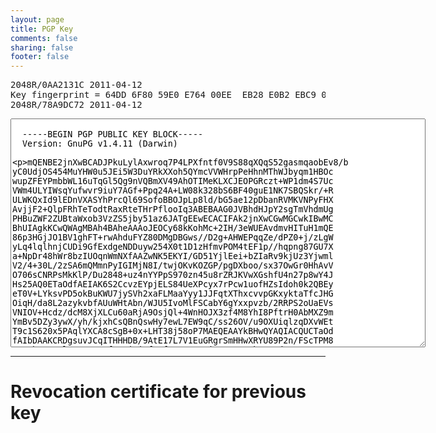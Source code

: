 ```yaml
---
layout: page
title: PGP Key
comments: false
sharing: false
footer: false
---
```

<pre>
2048R/0AA2131C 2011-04-12
Key fingerprint = 64DD 6F80 59E0 E764 00EE  EB28 E0B2 EBC9 0AA2 131C
2048R/78A9DC72 2011-04-12
</pre>

<p><textarea cols="80" rows="24"> 
  -----BEGIN PGP PUBLIC KEY BLOCK-----
  Version: GnuPG v1.4.11 (Darwin)
  
  mQENBE2jnXwBCADJPkuLylAxwroq7P4LPXfntf0V9S88qXQqS52gasmqaobEv8/b
  yC0UdjOS454MuYHW0u5JEi5W3DuYRkXXoh5QYmcVVWHrpPeHhnMThWJbyqm1HBOc
  wupZFEYPmbbWL16uTqGl5Qg9nVQBmXV49AhOTIMeKLXCJEOPGRczt+WP1dm4S7Uc
  VWm4ULYIWsqYufwvr9iuY7AGf+Ppq24A+LW08k328bS6BF40guE1NK7SBQSkr/+R
  ULWKQxId9lEDnVXASYhPrcQl69SofoBBOJpLp8ld/bG5ae12pDbanRVMKVNPyFHX
  AvjjF2+QlpFRhTeTodtRaxRteTHrPflooIq3ABEBAAG0JVBhdHJpY2sgTmVhdmUg
  PHBuZWF2ZUBtaWxob3VzZS5jby51az6JATgEEwECACIFAk2jnXwCGwMGCwkIBwMC
  BhUIAgkKCwQWAgMBAh4BAheAAAoJEOCy68kKohMc+2IH/3eWUEAvdmvHITuH1mQE
  86p3HGjJO1BV1ghFT+rwAhduFYZ80DMgDBGws//D2g+AHWEPqqZe/dPZ0+j/zLgW
  yLq4lqlhnjCUDi9GfExdgeNDDuyw254X0t1D1zHfmvPOM4tEF1p//hqpng87GU7X
  a+NpDr48hWr8bzIUOqnWmNXfAAZwNK5EKYI/GD51YjlEei+bZIaRv9kjUz3Yjwml
  V2/4+30L/2zSA6mQMmnPyIGIMjN8I/twjOKvKOZGP/pgDXboo/sx37OwGr0HhAvV
  O706sCNRPsMkKlP/Du2848+uz4nYYPpS970zn45u8rZRJKVwXGshfU4n27p8wY4J
  Hs25AQ0ETaOdfAEIAK6S2CcvzEYpjELS84UeXPcyx7rPcw1uofHZsIdoh0k2QBEy
  eT0V+LYksvPD5okBuKWU7jySVh2xaFLMaaYyy1JJFqtXThxcvvpGKxyktaTfcJHG
  OiqH/da8L2azykvbfAUuWHtAbn/WJU5IvoMlFSCabY6gYxxpvzb/2RRPS2oUaEVs
  VNIOV+Hcdz/dcM8XjXLCu60aRjA9OsjQl+4WnHOJX3zf4M8YhI8PftrH0AbMXZ9m
  YmBv5DZy3ywX/yh/kjxhCsQBnQswHy7ewL7EW9qC/ss26OV/u9OXUiqlzqDXvWEt
  T9c1S620x5PAqlYXCA8cSgB+0x+LHT38j58oP7MAEQEAAYkBHwQYAQIACQUCTaOd
  fAIbDAAKCRDgsuvJCqITHHHDB/9AtE17L7V1EuGRgrSmHHwXRYU89P2n/FScTPM8
  yu4Hhe4rDJlZA9ICzT8fXeqjQj5fGWft5ce2TcSjDA2IJMtMh16n+d4DBCG3EJ6s
  lrMpD5lwxrePwBEXwN8C+k76IpiT0wAkqo2Jqutal1PPJEbCVYJTAA1YWaQ6vbKE
  1QQrrv9xE0jdZR1Dy6PXtU4bkgSKJZd5pqXxYMGbbOdtsKt0ppHOeIJwKP3ek9B9
  tit7PzdbeTcplYNA74FejlsrRG/wnhf5pXx6k4cPhIkGdp5izxtTdypI3dX3cGgy
  KdEt5kKHPSyeyM1gIq5dZDQenRhnlm6Z7K80Xp6Q/6mwaqhK
  =a0gb
  -----END PGP PUBLIC KEY BLOCK-----
</textarea></p>

<hr/>

<h1>Revocation certificate for previous key</h1> 

<!--
  1024D/DD96DEF2 2002-02-23 [revoked: 2009-08-10]
  Key fingerprint = D48D D356 EED0 2169 1E19  88A5 3172 074F DD96 DEF2
-->

<!--
  <textarea cols="80" rows="10"> 
    -----BEGIN PGP PUBLIC KEY BLOCK-----
    Version: GnuPG v1.4.9 (GNU/Linux)
    Comment: A revocation certificate should follow

    iLEEIBECAHEFAkuUystqHQJMYXB0b3AgY29udGFpbmluZyBzZWNyZXQga2V5IHdh
    cyBzdG9sZW4sIGFsdGhvdWdoIHBhc3NwaHJhc2UgcHJvdGVjdGVkIGl0IGNhbiBi
    ZSBjb25zaWRlcmVkIGNvbXByb21pc2VkLgAKCRAxcgdP3Zbe8vnqAJ4lL9ksB55D
    xH6GG9XbR/mhoWiyGACfcXnb1EdggdVYl80563dZQKS0OM8=
    =AlNX
    -----END PGP PUBLIC KEY BLOCK-----
  </textarea>
-->
